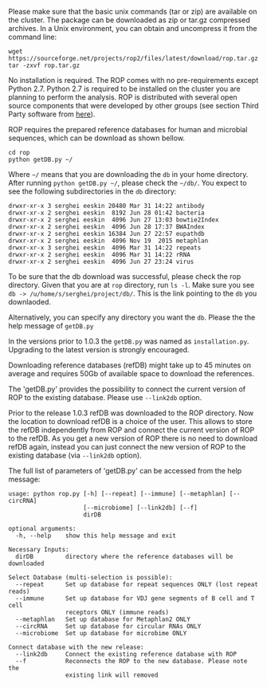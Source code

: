 Please make sure that the basic unix commands (tar or zip) are available on the cluster. The package  can be downloaded as zip or tar.gz compressed archives. In a Unix environment, you can obtain and uncompress it from the command line:

```
wget https://sourceforge.net/projects/rop2/files/latest/download/rop.tar.gz
tar -zxvf rop.tar.gz
```

No installation is required. The ROP comes with no pre-requirements except Python 2.7. Python 2.7 is required to be installed on the cluster you are planning to perform the analysis. ROP is distributed with several open source components that were developed by other groups (see section Third Party software from [here](https://sergheimangul.wordpress.com//rop/)).

ROP requires the prepared reference databases for human and microbial sequences, which can be download as shown bellow. 

```
cd rop
python getDB.py ~/
```

Where `~/` means that you are downloading the `db` in your home directory. After running `python getDB.py ~/`, please check the `~/db/`. You expect to see the following subdirectories in the `db` directory:

```
drwxr-xr-x 3 serghei eeskin 20480 Mar 31 14:22 antibody
drwxr-xr-x 2 serghei eeskin  8192 Jun 28 01:42 bacteria
drwxr-xr-x 2 serghei eeskin  4096 Jun 27 13:03 bowtie2Index
drwxr-xr-x 2 serghei eeskin  4096 Jun 28 17:37 BWAIndex
drwxr-xr-x 2 serghei eeskin 16384 Jun 27 22:57 eupathdb
drwxr-xr-x 2 serghei eeskin  4096 Nov 19  2015 metaphlan
drwxr-xr-x 3 serghei eeskin  4096 Mar 31 14:22 repeats
drwxr-xr-x 2 serghei eeskin  4096 Mar 31 14:22 rRNA
drwxr-xr-x 2 serghei eeskin  4096 Jun 27 23:24 virus
```


To be sure that the db download was successful, please check the rop directory. Given that you are at `rop` directory, run `ls -l`. Make sure you see `db -> /u/home/s/serghei/project/db/`. This is the link pointing to the `db` you downlaoded. 



Alternatively, you can specify any directory you want the `db`.  Please the the help message of `getDB.py`


In the versions prior to 1.0.3 the `getDB.py` was named as `installation.py`. Upgrading to the latest version is strongly encouraged. 
 
Downloading reference databases (refDB) might take up to  45 minutes on average and requires 50Gb of available space to download the references.

The 'getDB.py' provides the possibility to connect the current version of ROP to the existing database. Please use `--link2db` option. 

Prior to the release 1.0.3 refDB was downloaded to the ROP directory. Now the location to download refDB is a choice of the user. This allows to store the refDB independently from ROP and connect the current version of ROP to the refDB. As you get a new version of ROP there is no need to download refDB again, instead you can just connect the new version of ROP to the existing database (via `--link2db` option).


The full list of parameters of 'getDB.py' can be accessed from the help message:

```
usage: python rop.py [-h] [--repeat] [--immune] [--metaphlan] [--circRNA]
                     [--microbiome] [--link2db] [--f]
                     dirDB

optional arguments:
  -h, --help    show this help message and exit

Necessary Inputs:
  dirDB         directory where the reference databases will be downloaded

Select Database (multi-selection is possible):
  --repeat      Set up database for repeat sequences ONLY (lost repeat reads)
  --immune      Set up database for VDJ gene segments of B cell and T cell
                receptors ONLY (immune reads)
  --metaphlan   Set up database for Metaphlan2 ONLY
  --circRNA     Set up database for circular RNAs ONLY
  --microbiome  Set up database for microbime ONLY

Connect database with the new release:
  --link2db     Connect the existing reference database with ROP
  --f           Reconnects the ROP to the new database. Please note the
                existing link will removed
```


